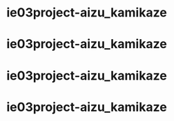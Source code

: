 # ie03project-aizu_kamikaze
# ie03project-aizu_kamikaze
# ie03project-aizu_kamikaze
# ie03project-aizu_kamikaze
